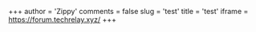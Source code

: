 +++
author = 'Zippy'
comments = false
slug = 'test'
title = 'test'
iframe = https://forum.techrelay.xyz/
+++
